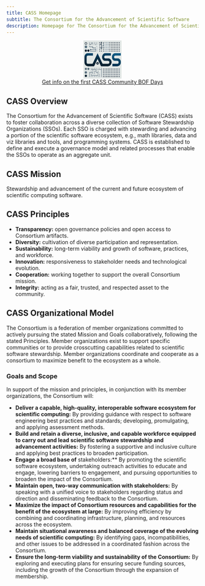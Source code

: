 ```yaml
---
title: CASS Homepage
subtitle: The Consortium for the Advancement of Scientific Software
description: Homepage for The Consortium for the Advancement of Scientific Software
---
```

<div style="display: flex; justify-content: center;">
    <img src="CASS-Logo-V2.png" width="100" height="100">
</div>

<div style="display: flex; justify-content: center;">
    <a href="bofs.html">Get info on the first CASS Community BOF Days</a>
</div>

## CASS Overview

The Consortium for the Advancement of Scientific Software (CASS) exists to foster collaboration across a diverse collection of Software Stewardship Organizations (SSOs).  Each SSO is charged with stewarding and advancing a portion of the scientific software ecosystem, e.g., math libraries, data and viz libraries and tools, and programming systems.  CASS is established to define and execute a governance model and related processes that enable the SSOs to operate as an aggregate unit.

## CASS Mission
Stewardship and advancement of the current and future ecosystem of scientific computing software.

## CASS Principles

- **Transparency:** open governance policies and open access to Consortium artifacts.
- **Diversity:** cultivation of diverse participation and representation.
- **Sustainability:** long-term viability and growth of software, practices, and workforce.
- **Innovation:** responsiveness to stakeholder needs and technological evolution.
- **Cooperation:** working together to support the overall Consortium mission.
- **Integrity:** acting as a fair, trusted, and respected asset to the community.

## CASS Organizational Model

The Consortium is a federation of member organizations committed to actively pursuing the stated
Mission and Goals collaboratively, following the stated Principles. Member organizations
exist to support specific communities or to provide crosscutting capabilities related to scientific
software stewardship. Member organizations coordinate and cooperate as a consortium to maximize
benefit to the ecosystem as a whole.

### Goals and Scope
In support of the mission and principles, in conjunction with its member organizations, the Consortium
will:
- **Deliver a capable, high-quality, interoperable software ecosystem for scientific computing:** By providing guidance with respect to software engineering best practices and standards; developing, promulgating, and applying assessment methods.
- **Build and retain a diverse, inclusive, and capable workforce equipped to carry out and lead scientific software stewardship and advancement activities:** By fostering a supportive and inclusive culture and applying best practices to broaden participation.
- **Engage a broad base of** stakeholders:** By promoting the scientific software ecosystem, undertaking outreach activities to educate and engage, lowering barriers to engagement, and pursuing opportunities to broaden the impact of the Consortium.
- **Maintain open, two-way communication with stakeholders:** By speaking with a unified voice to stakeholders regarding status and direction and disseminating feedback to the Consortium.
- **Maximize the impact of Consortium resources and capabilities for the benefit of the ecosystem at large:** By improving efficiency by combining and coordinating infrastructure, planning, and resources across the ecosystem.
- **Maintain situational awareness and balanced coverage of the evolving needs of scientific computing:** By identifying gaps, incompatibilities, and other issues to be addressed in a coordinated fashion across the Consortium.
- **Ensure the long-term viability and sustainability of the Consortium:** By exploring and executing plans for ensuring secure funding sources, including the growth of the Consortium through the expansion of membership.
